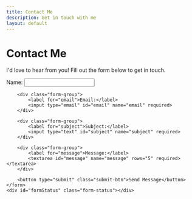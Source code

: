 ```yaml
---
title: Contact Me
description: Get in touch with me
layout: default
---
```


# Contact Me

I'd love to hear from you! Fill out the form below to get in touch.

<div class="contact-form">
    <form id="contactForm" onsubmit="return handleSubmit(event)">
        <div class="form-group">
            <label for="name">Name:</label>
            <input type="text" id="name" name="name" required>
        </div>
        
        <div class="form-group">
            <label for="email">Email:</label>
            <input type="email" id="email" name="email" required>
        </div>
        
        <div class="form-group">
            <label for="subject">Subject:</label>
            <input type="text" id="subject" name="subject" required>
        </div>
        
        <div class="form-group">
            <label for="message">Message:</label>
            <textarea id="message" name="message" rows="5" required></textarea>
        </div>
        
        <button type="submit" class="submit-btn">Send Message</button>
    </form>
    <div id="formStatus" class="form-status"></div>
</div> 